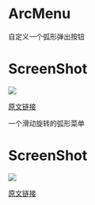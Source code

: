 # ArcMenu

自定义一个弧形弹出按钮
# ScreenShot
<img src="https://github.com/Stubborn-boy/ArcMenu/blob/master/gif1.gif" />

<a href="http://www.jianshu.com/p/355664bc5347">原文链接</a>

一个滑动旋转的弧形菜单
# ScreenShot
<img src="https://github.com/Stubborn-boy/ArcMenu/blob/master/gif2.gif" />

<a href="http://www.jianshu.com/p/4539ff1e47c7">原文链接</a>
